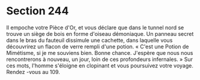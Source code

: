 # Section 244

Il empoche votre Pièce d'Or, et vous déclare que dans le tunnel nord se trouve un siège de
bois en forme d'oiseau démoniaque. Un panneau secret dans le bras du fauteuil dissimule
une cachette, dans laquelle vous découvrirez un flacon de verre rempli d'une potion.
« C'est une Potion de Mimétisme, si je me souviens bien. Bonne chance. J'espère que
nous nous rencontrerons à nouveau, un jour, loin de ces profondeurs infernales.  » Sur ces
mots, l'homme s'éloigne en clopinant et vous poursuivez votre voyage. Rendez -vous au
109.